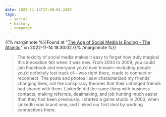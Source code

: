```yaml
---
date: 2022-11-14T17:30:03.248Z
tags:
  - social
  - history
  - computer
---
```

{{% marginnote %}}Found at "[The Age of Social Media Is Ending - The Atlantic](https://www.theatlantic.com/technology/archive/2022/11/twitter-facebook-social-media-decline/672074/)" on 2022-11-14 18:30:02.{{% /marginnote %}}

> The toxicity of social media makes it easy to forget how truly magical this innovation felt when it was new. From 2004 to 2009, you could join Facebook and everyone you’d ever known—including people you’d definitely lost track of—was right there, ready to connect or reconnect. The posts and photos I saw characterized my friends’ changing lives, not the conspiracy theories that their unhinged friends had shared with them. LinkedIn did the same thing with business contacts, making referrals, dealmaking, and job hunting much easier than they had been previously. I started a game studio in 2003, when LinkedIn was brand new, and I inked our first deal by working connections there.

